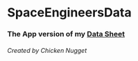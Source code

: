# SpaceEngineersData
### The App version of my [Data Sheet](https://docs.google.com/spreadsheets/d/156mIkBxN5k-rA0z5jD28CgNehFOM-Ib5enwpykIKAfU)
###### Created by Chicken Nugget
